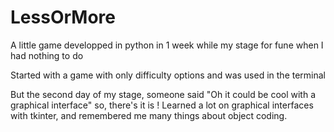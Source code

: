 # LessOrMore
A little game developped in python in 1 week while my stage for fune when I had nothing to do

Started with a game with only difficulty options and was used in the terminal

But the second day of my stage, someone said "Oh it could be cool with a graphical interface" so, there's it is !
Learned a lot on graphical interfaces with tkinter, and remembered me many things about object coding.
